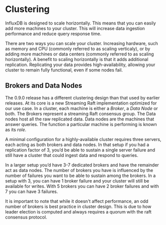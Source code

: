 # Clustering
InfluxDB is designed to scale horizontally. This means that you can easily add more machines to your cluster. This will increase data ingestion performance and reduce query response time.

There are two ways you can scale your cluster.  Increasing hardware, such as memory and CPU (commonly referred to as scaling verticaly), or by adding more machines or data centers (commonly referred to as scaling horizontally).  A benefit to scaling horizontally is that it adds additional replication.  Replicating your data provides high-availability, allowing your cluster to remain fully functional, even if some nodes fail.

## Brokers and Data Nodes
The 0.9.0 release has a different clustering design than that used by earlier releases. At its core is a new Streaming Raft implementation optimized for our use case. In a cluster, each machine is either a _Broker_, a _Data Node_ or both. The Brokers represent a streaming Raft consensus group. The Data nodes host all the raw replicated data. Data nodes are the machines that answer queries. The function a particular machine is performing is known as its _role_.

A minimal configuration for a highly-available cluster requires three servers, each acting as both brokers and data nodes. In that setup if you had a replication factor of 3, you’d be able to sustain a single server failure and still have a cluster that could ingest data and respond to queries.

In a larger setup you’d have 3-7 dedicated brokers and have the remainder act as data nodes. The number of brokers you have is influenced by the number of failures you want to be able to sustain among the brokers. In a setup with 3, you can have 1 broker failure and your cluster will still be available for writes. With 5 brokers you can have 2 broker failures and with 7 you can have 3 failures.

It is important to note that while it doesn't affect performance, an odd number of brokers is best practice in cluster design.  This is due to how leader election is computed and always requires a quorum with the raft consensus protocol.

